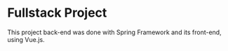 # Fullstack Project
This project back-end was done with Spring Framework and its front-end, using Vue.js.
